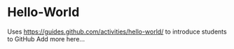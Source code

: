 # Hello-World
Uses https://guides.github.com/activities/hello-world/ to introduce students to GitHub
Add more here...

